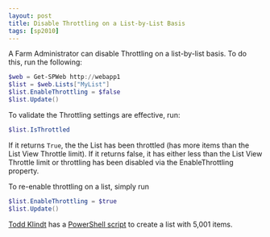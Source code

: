 ```yaml
---
layout: post
title: Disable Throttling on a List-by-List Basis
tags: [sp2010]
---
```


A Farm Administrator can disable Throttling on a list-by-list basis.  To do this, run the following:

```powershell
$web = Get-SPWeb http://webapp1
$list = $web.Lists["MyList"]
$list.EnableThrottling = $false
$list.Update()
```

To validate the Throttling settings are effective, run:

```powershell
$list.IsThrottled
```

If it returns `True`, the the List has been throttled (has more items than the List View Throttle limit).  If it returns false, it has either less than the List View Throttle limit or throttling has been disabled via the EnableThrottling property.

To re-enable throttling on a list, simply run

```powershell
$list.EnableThrottling = $true
$list.Update()
```

[Todd Klindt](http://toddklindt.com/) has a [PowerShell script](http://toddklindt.com/blog/Lists/Posts/Post.aspx?ID=283) to create a list with 5,001 items.